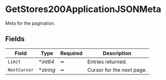 # GetStores200ApplicationJSONMeta

Meta for the pagination.


## Fields

| Field                     | Type                      | Required                  | Description               |
| ------------------------- | ------------------------- | ------------------------- | ------------------------- |
| `Limit`                   | **int64*                  | :heavy_minus_sign:        | Entries returned.         |
| `NextCursor`              | **string*                 | :heavy_minus_sign:        | Cursor for the next page. |
